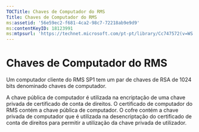 ```yaml
---
TOCTitle: Chaves de Computador do RMS
Title: Chaves de Computador do RMS
ms:assetid: '56e59ec2-f681-4ca2-98c7-72218ab9e9d9'
ms:contentKeyID: 18123991
ms:mtpsurl: 'https://technet.microsoft.com/pt-pt/library/Cc747572(v=WS.10)'
---
```


Chaves de Computador do RMS
===========================

Um computador cliente do RMS SP1 tem um par de chaves de RSA de 1024 bits denominado chaves de computador.

A chave pública de computador é utilizada na encriptação de uma chave privada de certificado de conta de direitos. O certificado de computador do RMS contém a chave pública de computador. O cofre contém a chave privada de computador que é utilizada na desencriptação do certificado de conta de direitos para permitir a utilização da chave privada de utilizador.
